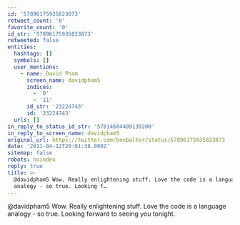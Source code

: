 ```yaml
---
id: '57896175935823873'
retweet_count: '0'
favorite_count: '0'
id_str: '57896175935823873'
retweeted: false
entities:
  hashtags: []
  symbols: []
  user_mentions:
    - name: David Pham
      screen_name: davidpham5
      indices:
        - '0'
        - '11'
      id_str: '23224743'
      id: '23224743'
  urls: []
in_reply_to_status_id_str: '57814684409139200'
in_reply_to_screen_name: davidpham5
original_url: https://twitter.com/benbalter/status/57896175935823873
date: '2011-04-12T20:01:38.000Z'
sitemap: false
robots: noindex
reply: true
title: >-
  @davidpham5 Wow. Really enlightening stuff. Love the code is a language
  analogy - so true. Looking f…
---
```


@davidpham5 Wow. Really enlightening stuff. Love the code is a language analogy - so true. Looking forward to seeing you tonight.